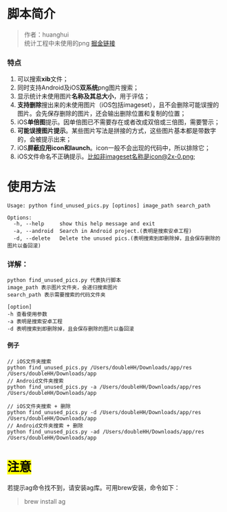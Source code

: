 # 脚本简介

> 作者：huanghui  
> 统计工程中未使用的png
> [掘金链接](https://juejin.cn/post/6844903489462599693)

### 特点

1. 可以搜索**xib**文件；
2. 同时支持Android及iOS**双系统**png图片搜索；
3. 显示统计未使用图片**名称及其总大小**，用于评估；
4. **支持删除**搜出来的未使用图片（iOS包括imageset），且不会删除可能误搜的图片。会先保存删除的图片，还会输出删除位置和复制的位置；
5. iOS**单倍图**提示。因单倍图已不需要存在或者改成双倍或三倍图，需要警示；
6. **可能误搜图片提示**。某些图片写法是拼接的方式，这些图片基本都是带数字的，会被提示出来；
7. iOS**屏蔽应用icon和launch**。icon一般不会出现的代码中，所以排除它；
8. iOS文件命名不正确提示。比如非imageset名称是icon@2x-0.png;

# 使用方法

~~~
Usage: python find_unused_pics.py [optinos] image_path search_path

Options:
  -h, --help     show this help message and exit
  -a, --android  Search in Android project.(表明是搜索安卓工程)
  -d, --delete   Delete the unused pics.(表明搜索到即删除掉，且会保存删除的图片以备回滚)
~~~

### 详解：

~~~
python find_unused_pics.py 代表执行脚本  
image_path 表示图片文件夹，会递归搜索图片
search_path 表示需要搜索的代码文件夹

[option]
-h 查看使用参数
-a 表明是搜索安卓工程
-d 表明搜索到即删除掉，且会保存删除的图片以备回滚
~~~

#### 例子

~~~
// iOS文件夹搜索
python find_unused_pics.py /Users/doubleHH/Downloads/app/res  /Users/doubleHH/Downloads/app
// Android文件夹搜索
python find_unused_pics.py -a /Users/doubleHH/Downloads/app/res  /Users/doubleHH/Downloads/app

// iOS文件夹搜索 + 删除
python find_unused_pics.py -d /Users/doubleHH/Downloads/app/res  /Users/doubleHH/Downloads/app
// Android文件夹搜索 + 删除
python find_unused_pics.py -ad /Users/doubleHH/Downloads/app/res  /Users/doubleHH/Downloads/app
~~~

# <mark>注意</mark>

若提示ag命令找不到，请安装ag库。可用brew安装，命令如下：

> brew install ag
